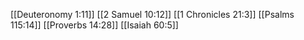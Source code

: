 [[Deuteronomy 1:11]]
[[2 Samuel 10:12]]
[[1 Chronicles 21:3]]
[[Psalms 115:14]]
[[Proverbs 14:28]]
[[Isaiah 60:5]]
